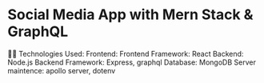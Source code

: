 # Social Media App with Mern Stack & GraphQL

👨‍💻 Technologies Used:
Frontend:
Frontend Framework: React
Backend: Node.js
Backend Framework: Express, graphql
Database: MongoDB
Server maintence: apollo server, dotenv
